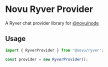 # Novu Ryver Provider

A Ryver chat provider library for [@novu/node](https://github.com/novuhq/novu)

## Usage

````javascript
import { RyverProvider } from '@novu/ryver';

const provider = new RyverProvider();
````
